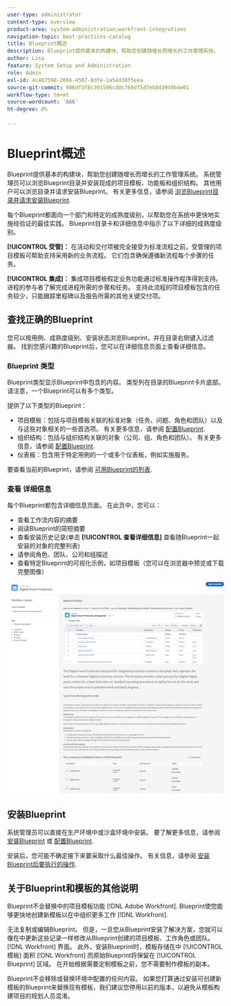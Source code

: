 ```yaml
---
user-type: administrator
content-type: overview
product-area: system-administration;workfront-integrations
navigation-topic: best-practices-catalog
title: Blueprint概述
description: Blueprint提供基本的构建块，帮助您创建随增长而增长的工作管理系统。
author: Lisa
feature: System Setup and Administration
role: Admin
exl-id: 4c487598-2066-4507-8dfe-1a54d38f5eea
source-git-commit: 006df3f8c391596cd0c769df5d7eb843949b4e01
workflow-type: tm+mt
source-wordcount: '666'
ht-degree: 0%

---
```


# Blueprint概述

Blueprint提供基本的构建块，帮助您创建随增长而增长的工作管理系统。 系统管理员可以浏览Blueprint目录并安装现成的项目模板、功能板和组织结构。 其他用户可以浏览目录并请求安装Blueprint。 有关更多信息，请参阅 [浏览Blueprint目录并请求安装Blueprint](../../administration-and-setup/blueprints/browse-catalog.md).

每个Blueprint都面向一个部门和特定的成熟度级别，以帮助您在系统中更快地实施经验证的最佳实践。 Blueprint目录卡和详细信息中指示了以下详细的成熟度级别。

**[!UICONTROL 受管]：** 在活动和交付项被完全接受为标准流程之前，受管理的项目模板可帮助支持采用新的业务流程。 它们包含确保遵循新流程每个步骤的任务。

**[!UICONTROL 集成]：** 集成项目模板假定业务功能通过标准操作程序得到支持。 进程的参与者了解完成进程所需的步骤和任务。 支持此流程的项目模板包含的任务较少，只能跟踪里程碑以及报告所需的其他关键交付项。

## 查找正确的Blueprint

您可以按用例、成熟度级别、安装状态浏览Blueprint，并在目录右侧键入过滤器。 找到您感兴趣的Blueprint后，您可以在详细信息页面上查看详细信息。

### Blueprint 类型

Blueprint类型显示Blueprint中包含的内容。 类型列在目录的Blueprint卡片底部。 请注意，一个Blueprint可以有多个类型。

提供了以下类型的Blueprint：

* 项目模板：包括与项目模板关联的标准对象（任务、问题、角色和团队）以及与这些对象相关的一些首选项。 有关更多信息，请参阅 [配置Blueprint](../../administration-and-setup/blueprints/configure-template-package.md).
* 组织结构：包括与组织结构关联的对象（公司、组、角色和团队）。 有关更多信息，请参阅 [配置Blueprint](../../administration-and-setup/blueprints/configure-template-package.md).
* 仪表板：包含用于特定用例的一个或多个仪表板，例如实施服务。
<!--
* Request queues: Includes one or more projects configured as request queues.
* Custom forms: Includes custom forms attached to another object type, such as a project or portfolio.
* Setup features: Includes one or more elements that are configured in the Setup area of Workfront, such as layout templates.
-->

要查看当前的Blueprint，请参阅 [可用Blueprint的列表](/help/quicksilver/administration-and-setup/blueprints/list-of-available-blueprints.md).

### 查看  详细信息

每个Blueprint都包含详细信息页面。 在此页中，您可以：

* 查看工作流内容的摘要
* 阅读Blueprint的简短摘要
* 查看安装历史记录(单击 **[!UICONTROL 查看详细信息]** 查看随Blueprint一起安装的对象的完整列表)
* 请参阅角色、团队、公司和组描述
* 查看特定Blueprint的可视化示例，如项目模板（您可以在浏览器中预览或下载完整图像）

![[!UICONTROL Blueprint详细信息] 页面](assets/blueprint-details-page-2022.png)

## 安装Blueprint

系统管理员可以直接在生产环境中或沙盒环境中安装。 要了解更多信息，请参阅 [安装Blueprint](../../administration-and-setup/blueprints/blueprints-install.md) 或 [配置Blueprint](../../administration-and-setup/blueprints/configure-template-package.md).

安装后，您可能不确定接下来要采取什么最佳操作。 有关信息，请参阅 [安装Blueprint后要执行的操作](../../administration-and-setup/blueprints/best-next-actions-after-install.md).

## 关于Blueprint和模板的其他说明

Blueprint不会替换中的项目模板功能 [!DNL Adobe Workfront]. Blueprint使您能够更快地创建新模板以在中组织更多工作 [!DNL Workfront].

无法复制或编辑Blueprint。 但是，一旦您从Blueprint安装了解决方案，您就可以像在中更新这些记录一样修改从Blueprint创建的项目模板、工作角色或团队。 [!DNL Workfront] 界面。 此外，安装Blueprint时，模板存储在中 [!UICONTROL 模板] 面积 [!DNL Workfront] 而原始Blueprint将保留在 [!UICONTROL Blueprint] 区域。 在开始根据需要定制模板之前，您不需要制作模板的副本。

Blueprint不会移除或替换环境中配置的任何内容。 如果您打算通过安装可创建新模板的Blueprint来替换现有模板，我们建议您停用以前的版本，以避免从模板构建项目的规划人员混淆。
